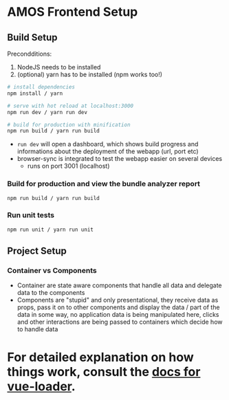 # AMOS Frontend Setup

## Build Setup

Precondditions:
1.  NodeJS needs to be installed
2.  (optional) yarn has to be installed (npm works too!)

``` bash
# install dependencies
npm install / yarn

# serve with hot reload at localhost:3000
npm run dev / yarn run dev

# build for production with minification
npm run build / yarn run build
```

- `run dev` will open a dashboard, which shows build progress and informations
about the deployment of the webapp (url, port etc)
- browser-sync is integrated to test the webapp easier on several devices
    + runs on port 3001 (localhost)

### Build for production and view the bundle analyzer report
```
npm run build / yarn run build
```
### Run unit tests
``` bash
npm run unit / yarn run unit
```

## Project Setup

### Container vs Components

- Container are state aware components that handle all data and delegate
data to the components
- Components are "stupid" and only presentational, they receive data as props,
pass it on to other components and display the data / part of the data in some
way, no application data is being manipulated here, clicks and other interactions
are being passed to containers which decide how to handle data


For detailed explanation on how things work, consult the [docs for vue-loader](http://vuejs.github.io/vue-loader).
=======
